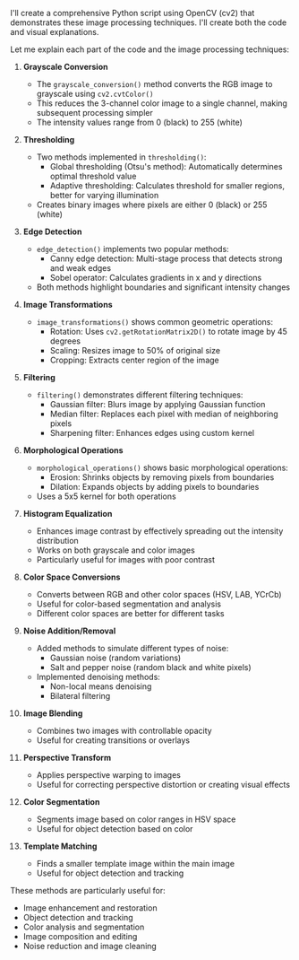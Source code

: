 I'll create a comprehensive Python script using OpenCV (cv2) that demonstrates these image processing techniques. I'll create both the code and visual explanations.

Let me explain each part of the code and the image processing techniques:

1. **Grayscale Conversion**
   - The `grayscale_conversion()` method converts the RGB image to grayscale using `cv2.cvtColor()`
   - This reduces the 3-channel color image to a single channel, making subsequent processing simpler
   - The intensity values range from 0 (black) to 255 (white)

2. **Thresholding**
   - Two methods implemented in `thresholding()`:
     - Global thresholding (Otsu's method): Automatically determines optimal threshold value
     - Adaptive thresholding: Calculates threshold for smaller regions, better for varying illumination
   - Creates binary images where pixels are either 0 (black) or 255 (white)

3. **Edge Detection**
   - `edge_detection()` implements two popular methods:
     - Canny edge detection: Multi-stage process that detects strong and weak edges
     - Sobel operator: Calculates gradients in x and y directions
   - Both methods highlight boundaries and significant intensity changes

4. **Image Transformations**
   - `image_transformations()` shows common geometric operations:
     - Rotation: Uses `cv2.getRotationMatrix2D()` to rotate image by 45 degrees
     - Scaling: Resizes image to 50% of original size
     - Cropping: Extracts center region of the image

5. **Filtering**
   - `filtering()` demonstrates different filtering techniques:
     - Gaussian filter: Blurs image by applying Gaussian function
     - Median filter: Replaces each pixel with median of neighboring pixels
     - Sharpening filter: Enhances edges using custom kernel

6. **Morphological Operations**
   - `morphological_operations()` shows basic morphological operations:
     - Erosion: Shrinks objects by removing pixels from boundaries
     - Dilation: Expands objects by adding pixels to boundaries
   - Uses a 5x5 kernel for both operations


7. **Histogram Equalization**
   - Enhances image contrast by effectively spreading out the intensity distribution
   - Works on both grayscale and color images
   - Particularly useful for images with poor contrast

8. **Color Space Conversions**
   - Converts between RGB and other color spaces (HSV, LAB, YCrCb)
   - Useful for color-based segmentation and analysis
   - Different color spaces are better for different tasks

9. **Noise Addition/Removal**
   - Added methods to simulate different types of noise:
     - Gaussian noise (random variations)
     - Salt and pepper noise (random black and white pixels)
   - Implemented denoising methods:
     - Non-local means denoising
     - Bilateral filtering

10. **Image Blending**
       - Combines two images with controllable opacity
       - Useful for creating transitions or overlays

11. **Perspective Transform**
       - Applies perspective warping to images
       - Useful for correcting perspective distortion or creating visual effects

12. **Color Segmentation**
       - Segments image based on color ranges in HSV space
       - Useful for object detection based on color

13. **Template Matching**
       - Finds a smaller template image within the main image
       - Useful for object detection and tracking



These methods are particularly useful for:
- Image enhancement and restoration
- Object detection and tracking
- Color analysis and segmentation
- Image composition and editing
- Noise reduction and image cleaning

